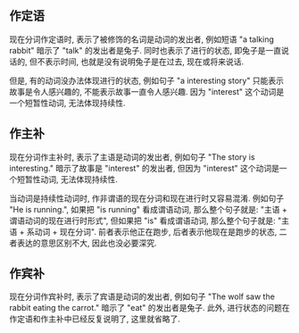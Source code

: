 ## 作定语

现在分词作定语时, 表示了被修饰的名词是动词的发出者, 例如短语 "a talking rabbit" 暗示了 "talk" 的发出者是兔子. 同时也表示了进行的状态, 即兔子是一直说话的, 但不表示时间, 也就是没有说明兔子是在过去, 现在或将来说话.

但是, 有的动词没办法体现进行的状态, 例如句子 "a interesting story" 只能表示故事是令人感兴趣的, 不能表示故事一直令人感兴趣. 因为 "interest" 这个动词是一个短暂性动词, 无法体现持续性.

## 作主补

现在分词作主补时, 表示了主语是动词的发出者, 例如句子 "The story is interesting." 暗示了故事是 "interest" 的发出者, 但因为 "interest" 这个动词是一个短暂性动词, 无法体现持续性.

当动词是持续性动词时, 作非谓语的现在分词和现在进行时又容易混淆. 例如句子 "He is running.", 如果把 "is running" 看成谓语动词, 那么整个句子就是: "主语 + 谓语动词的现在进行时形式", 但如果把 "is" 看成谓语动词, 那么整个句子就是: "主语 + 系动词 + 现在分词". 前者表示他正在跑步, 后者表示他现在是跑步的状态, 二者表达的意思区别不大, 因此也没必要深究.

## 作宾补

现在分词作宾补时, 表示了宾语是动词的发出者, 例如句子 "The wolf saw the rabbit eating the carrot." 暗示了 "eat" 的发出者是兔子. 此外, 进行状态的问题在作定语和作主补中已经反复说明了, 这里就省略了.

